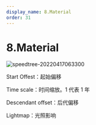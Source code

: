 ```yaml
---
display_name: 8.Material
order: 31
---
```


# 8.Material

![speedtree-20220417063300](https://cdn.yuelili.com/docs/speedtree/SpeedTree-20220417063300.png)

Start Offest：起始偏移

Time scale：时间缩放。1 代表 1 年

Descendant offset：后代偏移

Lightmap：光照影响

